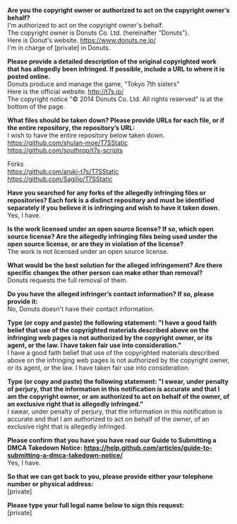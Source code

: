 **Are you the copyright owner or authorized to act on the copyright owner’s behalf?**  
I'm authorized to act on the copyright owner's behalf.  
The copyright owner is Donuts Co. Ltd. (hereinafter "Donuts").  
Here is Donut's website. https://www.donuts.ne.jp/  
I'm in charge of [private] in Donuts.

**Please provide a detailed description of the original copyrighted work that has allegedly been infringed. If possible, include a URL to where it is posted online.**  
Donuts produce and manage the game, "Tokyo 7th sisters"  
Here is the official website. http://t7s.jp/  
The copyright notice "© 2014 Donuts Co. Ltd. All rights reserved" is at the bottom of the page.

**What files should be taken down? Please provide URLs for each file, or if the entire repository, the repository’s URL:**  
I wish to have the entire repository below taken down.  
https://github.com/shulan-moe/T7SStatic  
https://github.com/southrop/t7s-scripts  

Forks  
https://github.com/aruki-t7s/T7SStatic  
https://github.com/Sagilio/T7SStatic

**Have you searched for any forks of the allegedly infringing files or repositories? Each fork is a distinct repository and must be identified separately if you believe it is infringing and wish to have it taken down.**  
Yes, I have.

**Is the work licensed under an open source license? If so, which open source license? Are the allegedly infringing files being used under the open source license, or are they in violation of the license?**  
The work is not licensed under an open source license.

**What would be the best solution for the alleged infringement? Are there specific changes the other person can make other than removal?**  
Donuts requests the full removal of them.

**Do you have the alleged infringer’s contact information? If so, please provide it:**  
No, Donuts doesn't have their contact information.

**Type (or copy and paste) the following statement: "I have a good faith belief that use of the copyrighted materials described above on the infringing web pages is not authorized by the copyright owner, or its agent, or the law. I have taken fair use into consideration."**  
I have a good faith belief that use of the copyrighted materials described above on the infringing web pages is not authorized by the copyright owner, or its agent, or the law. I have taken fair use into consideration.

**Type (or copy and paste) the following statement: "I swear, under penalty of perjury, that the information in this notification is accurate and that I am the copyright owner, or am authorized to act on behalf of the owner, of an exclusive right that is allegedly infringed."**  
I swear, under penalty of perjury, that the information in this notification is accurate and that I am authorized to act on behalf of the owner, of an exclusive right that is allegedly infringed.

**Please confirm that you have you have read our Guide to Submitting a DMCA Takedown Notice: https://help.github.com/articles/guide-to-submitting-a-dmca-takedown-notice/**  
Yes, I have.

**So that we can get back to you, please provide either your telephone number or physical address:**  
[private]

**Please type your full legal name below to sign this request:**  
[private]

